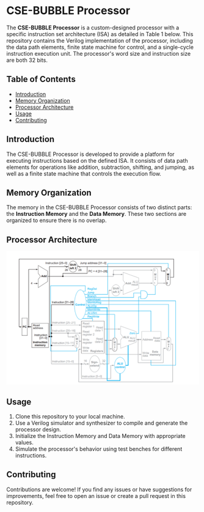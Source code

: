 # CSE-BUBBLE Processor

The **CSE-BUBBLE Processor** is a custom-designed processor with a specific instruction set architecture (ISA) as detailed in Table 1 below. This repository contains the Verilog implementation of the processor, including the data path elements, finite state machine for control, and a single-cycle instruction execution unit. The processor's word size and instruction size are both 32 bits.

## Table of Contents
- [Introduction](#introduction)
- [Memory Organization](#memory-organization)
- [Processor Architecture](#processor-Architecture)
- [Usage](#usage)
- [Contributing](#contributing)

## Introduction
The CSE-BUBBLE Processor is developed to provide a platform for executing instructions based on the defined ISA. It consists of data path elements for operations like addition, subtraction, shifting, and jumping, as well as a finite state machine that controls the execution flow.

## Memory Organization
The memory in the CSE-BUBBLE Processor consists of two distinct parts: the **Instruction Memory** and the **Data Memory**. These two sections are organized to ensure there is no overlap.

## Processor Architecture
![CSE-BUBBLE Processor Architecture](architecture.png)
## Usage
1. Clone this repository to your local machine.
2. Use a Verilog simulator and synthesizer to compile and generate the processor design.
3. Initialize the Instruction Memory and Data Memory with appropriate values.
4. Simulate the processor's behavior using test benches for different instructions.

## Contributing
Contributions are welcome! If you find any issues or have suggestions for improvements, feel free to open an issue or create a pull request in this repository.

